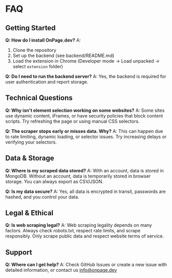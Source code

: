 # FAQ

## Getting Started

**Q: How do I install OnPage.dev?**
A: 
1. Clone the repository
2. Set up the backend (see backend/README.md)
3. Load the extension in Chrome (Developer mode → Load unpacked → select `extension` folder)

**Q: Do I need to run the backend server?**
A: Yes, the backend is required for user authentication and report storage.

## Technical Questions

**Q: Why isn't element selection working on some websites?**
A: Some sites use dynamic content, iFrames, or have security policies that block content scripts. Try refreshing the page or using manual CSS selectors.

**Q: The scraper stops early or misses data. Why?**
A: This can happen due to rate limiting, dynamic loading, or selector issues. Try increasing delays or verifying your selectors.

## Data & Storage

**Q: Where is my scraped data stored?**
A: With an account, data is stored in MongoDB. Without an account, data is temporarily stored in browser storage. You can always export as CSV/JSON.

**Q: Is my data secure?**
A: Yes, all data is encrypted in transit, passwords are hashed, and you control your data.

## Legal & Ethical

**Q: Is web scraping legal?**
A: Web scraping legality depends on many factors. Always check robots.txt, respect rate limits, and scrape responsibly. Only scrape public data and respect website terms of service.

## Support

**Q: Where can I get help?**
A: Check GitHub Issues or create a new issue with detailed information, or contact us info@onpage.dev
